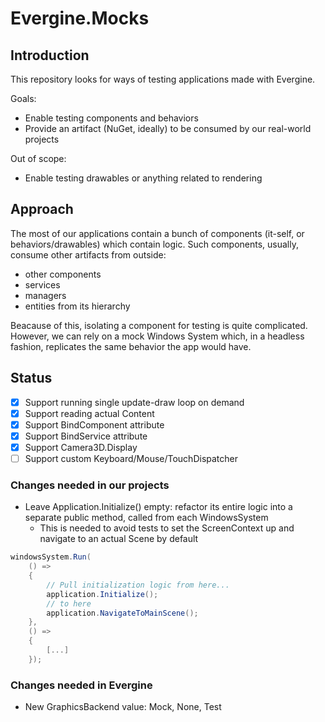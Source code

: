 # Evergine.Mocks

## Introduction

This repository looks for ways of testing applications made with Evergine.

Goals:

- Enable testing components and behaviors
- Provide an artifact (NuGet, ideally) to be consumed by our real-world projects

Out of scope:

- Enable testing drawables or anything related to rendering

## Approach

The most of our applications contain a bunch of components (it-self, or behaviors/drawables) which contain logic.
Such components, usually, consume other artifacts from outside:

- other components
- services
- managers
- entities from its hierarchy

Beacause of this, isolating a component for testing is quite complicated.
However, we can rely on a mock Windows System which, in a headless fashion, replicates the same behavior the app would have.

## Status

- [x] Support running single update-draw loop on demand
- [x] Support reading actual Content
- [x] Support BindComponent attribute
- [x] Support BindService attribute
- [x] Support Camera3D.Display
- [ ] Support custom Keyboard/Mouse/TouchDispatcher

### Changes needed in our projects

- Leave Application.Initialize() empty: refactor its entire logic into a separate public method, called from each WindowsSystem
  - This is needed to avoid tests to set the ScreenContext up and navigate to an actual Scene by default

```csharp
windowsSystem.Run(
    () =>
    {
        // Pull initialization logic from here...
        application.Initialize();
        // to here
        application.NavigateToMainScene();
    },
    () =>
    {
        [...]
    });
```

### Changes needed in Evergine

- New GraphicsBackend value: Mock, None, Test
